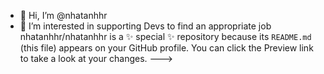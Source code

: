 - 👋 Hi, I’m @nhatanhhr
- 👀 I’m interested in supporting Devs to find an appropriate job
nhatanhhr/nhatanhhr is a ✨ special ✨ repository because its `README.md` (this file) appears on your GitHub profile.
You can click the Preview link to take a look at your changes.
--->
